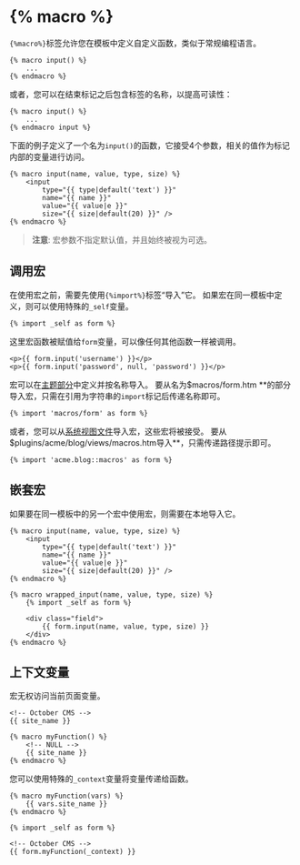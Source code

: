 # {% macro %}

`{%macro%}`标签允许您在模板中定义自定义函数，类似于常规编程语言。

    {% macro input() %}
        ...
    {% endmacro %}

或者，您可以在结束标记之后包含标签的名称，以提高可读性：

    {% macro input() %}
        ...
    {% endmacro input %}

下面的例子定义了一个名为`input()`的函数，它接受4个参数，相关的值作为标记内部的变量进行访问。

    {% macro input(name, value, type, size) %}
        <input
            type="{{ type|default('text') }}"
            name="{{ name }}"
            value="{{ value|e }}"
            size="{{ size|default(20) }}" />
    {% endmacro %}

> **注意**: 宏参数不指定默认值，并且始终被视为可选。

<a name="calling-macros"></a>
## 调用宏

在使用宏之前，需要先使用`{%import%}`标签“导入”它。 如果宏在同一模板中定义，则可以使用特殊的`_self`变量。

    {% import _self as form %}

这里宏函数被赋值给`form`变量，可以像任何其他函数一样被调用。

    <p>{{ form.input('username') }}</p>
    <p>{{ form.input('password', null, 'password') }}</p>

宏可以在[主题部分](cms-partials.md)中定义并按名称导入。 要从名为$macros/form.htm **的部分导入宏，只需在引用为字符串的`import`标记后传递名称即可。

    {% import 'macros/form' as form %}

或者，您可以从[系统视图文件](services-response-view.md#views)导入宏，这些宏将被接受。 要从$plugins/acme/blog/views/macros.htm导入**，只需传递路径提示即可。

    {% import 'acme.blog::macros' as form %}

<a name="nested-macros"></a>
## 嵌套宏

如果要在同一模板中的另一个宏中使用宏，则需要在本地导入它。

    {% macro input(name, value, type, size) %}
        <input
            type="{{ type|default('text') }}"
            name="{{ name }}"
            value="{{ value|e }}"
            size="{{ size|default(20) }}" />
    {% endmacro %}

    {% macro wrapped_input(name, value, type, size) %}
        {% import _self as form %}

        <div class="field">
            {{ form.input(name, value, type, size) }}
        </div>
    {% endmacro %}

<a name="context-variable"></a>
## 上下文变量

宏无权访问当前页面变量。

    <!-- October CMS -->
    {{ site_name }} 

    {% macro myFunction() %}
        <!-- NULL -->
        {{ site_name }}
    {% endmacro %}

您可以使用特殊的`_context`变量将变量传递给函数。

    {% macro myFunction(vars) %}
        {{ vars.site_name }}
    {% endmacro %}

    {% import _self as form %}

    <!-- October CMS -->
    {{ form.myFunction(_context) }}
